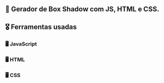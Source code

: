 ## 🏅 Gerador de Box Shadow com JS, HTML e CSS.

## 🎖️ Ferramentas usadas
### 🖥️ JavaScript 
### 🖥️ HTML 
### 🖥️ CSS  
